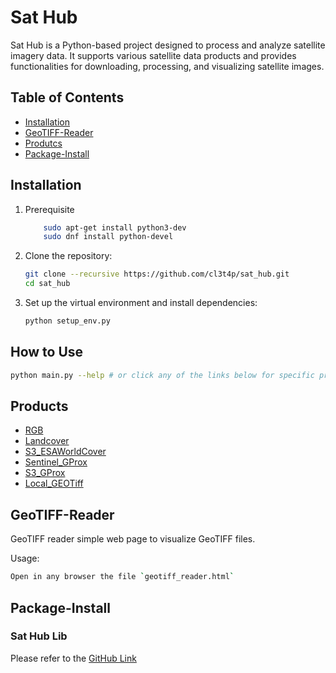 # Sat Hub

Sat Hub is a Python-based project designed to process and analyze satellite imagery data. It supports various satellite data products and provides functionalities for downloading, processing, and visualizing satellite images.

## Table of Contents

- [Installation](#installation)
- [GeoTIFF-Reader](#geotiff-reader)
- [Produtcs](#products)
- [Package-Install](#package-install)

## Installation

1. Prerequisite
    ```sh
        sudo apt-get install python3-dev
        sudo dnf install python-devel
    ```

2. Clone the repository:
    ```sh
    git clone --recursive https://github.com/cl3t4p/sat_hub.git
    cd sat_hub
    ```

3. Set up the virtual environment and install dependencies:
    ```sh
    python setup_env.py
    ```

## How to Use

```sh
python main.py --help # or click any of the links below for specific product help
```


## Products
- [RGB](https://github.com/cl3t4p/sat_hub/wiki/RGB)
- [Landcover](https://github.com/cl3t4p/sat_hub/wiki/Landcover)
- [S3_ESAWorldCover](https://github.com/cl3t4p/sat_hub/wiki/S3_ESAWorldCover)
- [Sentinel_GProx](https://github.com/cl3t4p/sat_hub/wiki/Sentinel_GProx)
- [S3_GProx](https://github.com/cl3t4p/sat_hub/wiki/S3_GProx)
- [Local_GEOTiff](https://github.com/cl3t4p/sat_hub/wiki/Local_GProx)

## GeoTIFF-Reader
GeoTIFF reader simple web page to visualize GeoTIFF files.

Usage:
```sh
Open in any browser the file `geotiff_reader.html`
```

## Package-Install
### Sat Hub Lib 
Please refer to the [GitHub Link](https://github.com/cl3t4p/sat_hub_lib)
